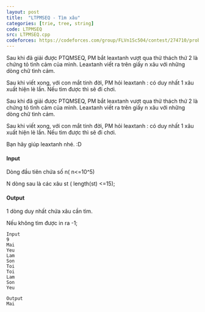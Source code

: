 ```yaml
---
layout: post
title:  "LTPMSEQ - Tìm xâu"
categories: [trie, tree, string]
code: LTPMSEQ
src: LTPMSEQ.cpp
codeforces: https://codeforces.com/group/FLVn1Sc504/contest/274710/problem/J
---
```




  



Sau khi đã giải được PTQMSEQ, PM bắt leaxtanh vượt qua thử thách thứ 2 là chứng tỏ tình cảm của mình. Leaxtanh viết ra trên giấy n xâu với những dòng chữ tình cảm.

Sau khi viết xong, với con mắt tinh đời, PM hỏi leaxtanh : có duy nhất 1 xâu xuất hiện lẻ lần. Nếu tìm được thì sẽ đi chơi.

Sau khi đã giải được PTQMSEQ, PM bắt leaxtanh vượt qua thử thách thứ 2 là chứng tỏ tình cảm của mình. Leaxtanh viết ra trên giấy n xâu với những dòng chữ tình cảm.

Sau khi viết xong, với con mắt tinh đời, PM hỏi leaxtanh : có duy nhất 1 xâu xuất hiện lẻ lần. Nếu tìm được thì sẽ đi chơi.

Bạn hãy giúp leaxtanh nhé. :D

#### Input

Dòng đầu tiên chứa số n( n<=10^5)

N dòng sau là các xâu st ( length(st) <=15);

#### Output

1 dòng duy nhất chứa xâu cần tìm.

Nếu không tìm được in ra -1;

```
Input
9
Mai
Yeu
Lam
Son
Toi
Toi 
Lam
Son
Yeu

Output
Mai
```

<!--more-->

